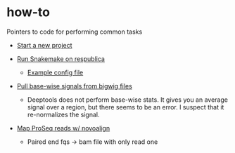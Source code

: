 # how-to
Pointers to code for performing common tasks

* [Start a new project](https://github.com/samesense/cookiecutter-data-science)

* [Run Snakemake on respublica](https://github.com/samesense/run-proseq/blob/master/src/rules/run_respublica.sh)
    * [Example config file](https://github.com/samesense/run-proseq/blob/master/configs/cluster.yaml)

* [Pull base-wise signals from bigwig files](https://github.com/samesense/run-proseq/blob/master/src/rules/sf_desert.py#L46)
    * Deeptools does not perform base-wise stats. It gives you an average signal over a region, but there seems to be an error. I suspect that it re-normalizes the signal.
    
* [Map ProSeq reads w/ novoalign](https://github.com/samesense/run-proseq/blob/master/src/rules/sf_novo_test.py)
    * Paired end fqs -> bam file with only read one
